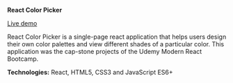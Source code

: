 **React Color Picker**

[Live demo](https://reactcolorpicker.herokuapp.com/ "React Color Picker")

React Color Picker is a single-page react application that helps users design their own color palettes and view different shades of a particular color. This application was the cap-stone projects of the Udemy Modern React Bootcamp.

**Technologies:** 
React, HTML5, CSS3 and JavaScript ES6+


